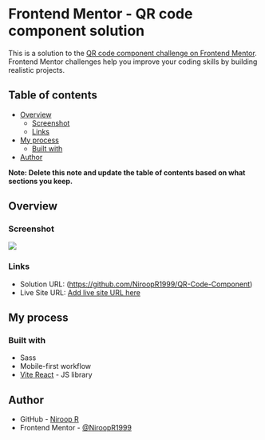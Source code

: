 # Frontend Mentor - QR code component solution

This is a solution to the [QR code component challenge on Frontend Mentor](https://www.frontendmentor.io/challenges/qr-code-component-iux_sIO_H). Frontend Mentor challenges help you improve your coding skills by building realistic projects.

## Table of contents

- [Overview](#overview)
  - [Screenshot](#screenshot)
  - [Links](#links)
- [My process](#my-process)
  - [Built with](#built-with)
- [Author](#author)

**Note: Delete this note and update the table of contents based on what sections you keep.**

## Overview

### Screenshot

![](./src/assets/images/Screenshot.png)

### Links

- Solution URL: (https://github.com/NiroopR1999/QR-Code-Component)
- Live Site URL: [Add live site URL here](https://niroopr1999.github.io/QR-Code-Component/)

## My process

### Built with

- Sass
- Mobile-first workflow
- [Vite React](https://vitejs.dev/) - JS library

## Author

- GitHub - [Niroop R](https://github.com/NiroopR1999)
- Frontend Mentor - [@NiroopR1999](https://www.frontendmentor.io/profile/NiroopR1999)

